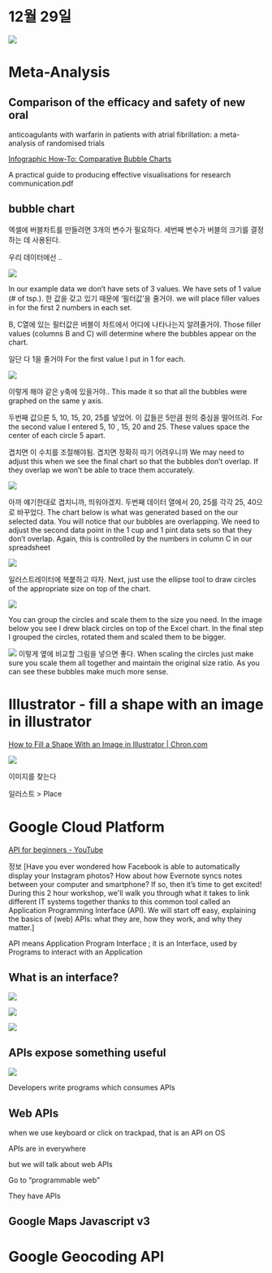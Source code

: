 # 12월 29일
![](12%E1%84%8B%E1%85%AF%E1%86%AF%2029%E1%84%8B%E1%85%B5%E1%86%AF/2018-12-28_19-35-47.png)


# Meta-Analysis

## Comparison of the efficacy and safety of new oral
anticoagulants with warfarin in patients with atrial
fibrillation: a meta-analysis of randomised trials


[Infographic How-To: Comparative Bubble Charts](https://www.copypress.com/blog/data-visualization-how-to-comparative-bubble-charts/)

A practical guide to producing effective visualisations for
research communication.pdf

## bubble chart
엑셀에 버블차트를 만들려면
3개의 변수가 필요하다.
세번째 변수가 버블의 크기를 결정하는 데 사용된다.

우리 데이터에선 ..

![](12%E1%84%8B%E1%85%AF%E1%86%AF%2029%E1%84%8B%E1%85%B5%E1%86%AF/80F70D40-A921-4177-9EB5-B7B24323929D.png)

In our example data we don’t have sets of 3 values. We have sets of 1 value (# of tsp.). 
한 값을 갖고 있기 때문에 ‘필터값’을 줄거야.
we will place filler values in for the first 2 numbers in each set.  

B, C열에 있는 필터값은 버블이 차트에서 어디에 나타나는지 알려줄거야.
Those filler values (columns B and C) will determine where the bubbles appear on the chart.

일단 다 1을 줄거야
For the first value I put in 1 for each.

![](12%E1%84%8B%E1%85%AF%E1%86%AF%2029%E1%84%8B%E1%85%B5%E1%86%AF/9AEFD204-404A-425E-9BBE-4A9B5C7AD0C9.png)

이렇게 해야 같은 y축에 있을거야..
This made it so that all the bubbles were graphed on the same y axis.

두번째 값으론 5, 10, 15, 20, 25를 넣었어.
이 값들은 5만큼 원의 중심을 떨어뜨려.
For the second value I entered 5, 10 , 15, 20 and 25. 
These values space the center of each circle 5 apart.

겹치면 이 수치를 조절해야됨. 겹치면 정확히 따기 어려우니까
We may need to adjust this when we see the final chart so that the bubbles don’t overlap. If they overlap we won’t be able to trace them accurately.


![](12%E1%84%8B%E1%85%AF%E1%86%AF%2029%E1%84%8B%E1%85%B5%E1%86%AF/420AB212-2D82-40FE-BEA8-A3EE951A4A1E.png)

아까 얘기한대로 겹치니까, 띄워야겠지.
두번째 데이터 열에서 20, 25를 각각 25, 40으로 바꾸었다.
The chart below is what was generated based on the our selected data. You will notice that our bubbles are overlapping. We need to adjust the second data point in the 1 cup and 1 pint data sets so that they don’t overlap. Again, this is controlled by the numbers in column C in our spreadsheet

![](12%E1%84%8B%E1%85%AF%E1%86%AF%2029%E1%84%8B%E1%85%B5%E1%86%AF/FFF82209-45C7-4214-A165-0EAF5D2FD450.png)

일러스트레이터에 복붙하고 따자.
Next, just use the ellipse tool to draw circles of the appropriate size on top of the chart. 

![](12%E1%84%8B%E1%85%AF%E1%86%AF%2029%E1%84%8B%E1%85%B5%E1%86%AF/0CFF8373-BA3F-452C-AB60-A146877A716C.png)

You can group the circles and scale them to the size you need. In the image below you see I drew black circles on top of the Excel chart. In the final step I grouped the circles, rotated them and scaled them to be bigger.

![](12%E1%84%8B%E1%85%AF%E1%86%AF%2029%E1%84%8B%E1%85%B5%E1%86%AF/B5EE727B-3ADF-417E-8693-7CF2E189461A.png)
이렇게 옆에 비교할 그림을 넣으면 좋다.
When scaling the circles just make sure you scale them all together and maintain the original size ratio. As you can see these bubbles make much more sense.

# Illustrator - fill a shape with an image in illustrator
[How to Fill a Shape With an Image in Illustrator | Chron.com](https://smallbusiness.chron.com/fill-shape-image-illustrator-35067.html)

![](12%E1%84%8B%E1%85%AF%E1%86%AF%2029%E1%84%8B%E1%85%B5%E1%86%AF/4BB75BC4-3E23-4C17-BE0D-021EA2392711.png)

이미지를 찾는다

일러스트 > Place



# Google Cloud Platform

[API for beginners - YouTube](https://www.youtube.com/watch?v=oBW_VNg4qD0)

정보
[Have you ever wondered how Facebook is able to automatically display your Instagram photos? How about how Evernote syncs notes between your computer and smartphone? If so, then it’s time to get excited! During this 2 hour workshop, we'll walk you through what it takes to link different IT systems together thanks to this common tool called an Application Programming Interface (API). We will start off easy, explaining the basics of (web) APIs: what they are, how they work, and why they matter.]


API means
Application Program Interface
; it is an Interface,
used by Programs to interact
with an Application

## What is an interface?

![](12%E1%84%8B%E1%85%AF%E1%86%AF%2029%E1%84%8B%E1%85%B5%E1%86%AF/3FED9EDE-1718-4F61-A578-ACD022FB78C7.png)

![](12%E1%84%8B%E1%85%AF%E1%86%AF%2029%E1%84%8B%E1%85%B5%E1%86%AF/5D9A6373-F8FB-496D-B5A6-B54C13066163.png)


![](12%E1%84%8B%E1%85%AF%E1%86%AF%2029%E1%84%8B%E1%85%B5%E1%86%AF/607B12F6-294A-4D81-A814-C03FD559A888.png)


## APIs expose something useful 
![](12%E1%84%8B%E1%85%AF%E1%86%AF%2029%E1%84%8B%E1%85%B5%E1%86%AF/B1D120F5-8AC9-4842-982F-356B85B81298.png)


Developers write programs which consumes APIs

## Web APIs

when we use keyboard or click on trackpad,
that is an API on OS

APIs are in everywhere

but we will talk about web APIs

Go to “programmable web”

They have APIs

## Google Maps Javascript v3

# Google Geocoding API


